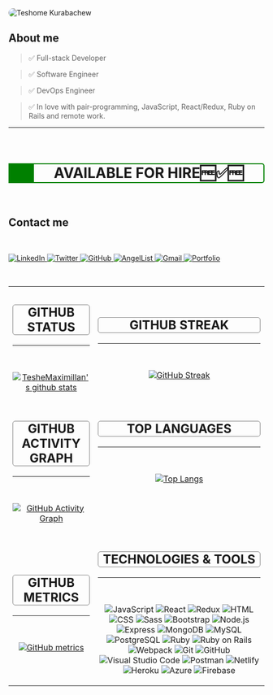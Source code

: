 <img style="border-radius: 10px; " src="https://user-images.githubusercontent.com/51437483/167796131-035958e4-e073-4bb5-b915-0b2cb3c83736.png" alt="Teshome Kurabachew" />

<br />

## About me

> ✅ Full-stack Developer

> ✅ Software Engineer

> ✅ DevOps Engineer

> ✅ In love with pair-programming, JavaScript, React/Redux, Ruby on Rails and remote work.

---

<br />
<h1 style="text-align: center; border: 2px solid green; border-radius: 0 5px 5px 0; border-left: 50px solid green;"><strong>AVAILABLE FOR HIRE🆓✅🆓</strong></h1>

<br />


## Contact me

   <br />
    <p>
        <a href="https://www.linkedin.com/in/teshome-kurabachew/">
            <img src="https://img.shields.io/badge/LinkedIn-0077B5?style=for-the-badge&logo=linkedin&logoColor=white" alt="LinkedIn" />
        </a>
        <a href="https://twitter.com/TesheKura">
            <img src="https://img.shields.io/badge/Twitter-1DA1F2?style=for-the-badge&logo=twitter&logoColor=white" alt="Twitter" />
        </a>
        <a href="https://github.com/TesheMaximillan/" target="_blank">
            <img src="https://img.shields.io/badge/GitHub-100000?style=for-the-badge&logo=github&logoColor=white" alt="GitHub" />
        </a>
        <a href="https://angel.co/u/teshome-kurabachew" target="_blank">
            <img src="https://img.shields.io/badge/AngelList-000000?style=for-the-badge&logo=angellist&logoColor=white" alt="AngelList" />
        </a>
        <a href="dear.teshe@gmail.com" target="_blank">
            <img src="https://img.shields.io/badge/Gmail-D14836?style=for-the-badge&logo=gmail&logoColor=white" alt="Gmail" />
        </a>
        <a href="https://teshemaximillan.github.io/Portfolio/" target="_blank">
            <img src="https://img.shields.io/badge/Portfolio-100000?style=for-the-badge&logo=github&logoColor=white" alt="Portfolio" />
        </a>
    </p>

<br />

<table  style="table-layout: fixed ; width: 100%; text-align: center;">
<tbody>
<tr>
<td>
    <h2 style="border: 1px solid grey; border-radius: 5px;">GITHUB STATUS</h2>
    <hr />
    <br />


[![TesheMaximillan's github stats](https://github-readme-stats.vercel.app/api?username=TesheMaximillan&show_icons=true&theme=tokyonight)](https://github.com/TesheMaximillan/github-readme-stats) </td>

<td><h2 style="border: 1px solid grey; border-radius: 5px;">GITHUB STREAK</h2><hr /><br />


[![GitHub Streak](https://github-readme-streak-stats.herokuapp.com/?user=TesheMaximillan&theme=tokyonight)](https://git.io/streak-stats) </td>

</tr>
<tr>
<td><h2 style="border: 1px solid grey; border-radius: 5px;">GITHUB ACTIVITY GRAPH</h2><hr /><br />

[![GitHub Activity Graph](https://activity-graph.herokuapp.com/graph?username=TesheMaximillan&theme=tokyonight)](https://github.com/TesheMaximillan/github-readme-stats) </td>

<td style="vertical-align: top;">
<h2 style="border: 1px solid grey; border-radius: 5px;">TOP LANGUAGES</h2><hr /><br />

[![Top Langs](https://github-readme-stats.vercel.app/api/top-langs/?username=TesheMaximillan&layout=compact&theme=tokyonight)](https://github.com/TesheMaximillan/github-readme-stats) </td>
</tr>

<tr>
<td><h2 style="border: 1px solid grey; border-radius: 5px;">GITHUB METRICS</h2><hr /><br />

[![GitHub metrics](https://metrics.lecoq.io/TesheMaximillan?template=classic&base.header=0&base.metadata=0&languages=1&isocalendar=1&isocalendar.duration=half-year&config.timezone=Europe%2FLondon)](https://github.com/TesheMaximillan/github-readme-stats) </td>

<td style="vertical-align: top;">
    <h2 style="border: 1px solid grey; border-radius: 5px;">TECHNOLOGIES & TOOLS</h2><hr /><br />
    <p>
        <img src="https://img.shields.io/badge/Code-JavaScript-informational?style=flat&logo=javascript&logoColor=white&color=2bbc8a" alt="JavaScript" />
        <img src="https://img.shields.io/badge/Code-React-informational?style=flat&logo=react&logoColor=white&color=2bbc8a" alt="React" />
        <img src="https://img.shields.io/badge/Code-Redux-informational?style=flat&logo=redux&logoColor=white&color=2bbc8a" alt="Redux" />
        <img src="https://img.shields.io/badge/Code-HTML-informational?style=flat&logo=html5&logoColor=white&color=2bbc8a" alt="HTML" />
        <img src="https://img.shields.io/badge/Code-CSS-informational?style=flat&logo=css3&logoColor=white&color=2bbc8a" alt="CSS" />
        <img src="https://img.shields.io/badge/Code-Sass-informational?style=flat&logo=sass&logoColor=white&color=2bbc8a" alt="Sass" />
        <img src="https://img.shields.io/badge/Code-Bootstrap-informational?style=flat&logo=bootstrap&logoColor=white&color=2bbc8a" alt="Bootstrap" />
        <img src="https://img.shields.io/badge/Code-Node.js-informational?style=flat&logo=node.js&logoColor=white&color=2bbc8a" alt="Node.js" />
        <img src="https://img.shields.io/badge/Code-Express-informational?style=flat&logo=express&logoColor=white&color=2bbc8a" alt="Express" />
        <img src="https://img.shields.io/badge/Code-MongoDB-informational?style=flat&logo=mongodb&logoColor=white&color=2bbc8a" alt="MongoDB" />
        <img src="https://img.shields.io/badge/Code-MySQL-informational?style=flat&logo=mysql&logoColor=white&color=2bbc8a" alt="MySQL" />
        <img src="https://img.shields.io/badge/Code-PostgreSQL-informational?style=flat&logo=postgresql&logoColor=white&color=2bbc8a" alt="PostgreSQL" />
        <img src="https://img.shields.io/badge/Code-Ruby-informational?style=flat&logo=ruby&logoColor=white&color=2bbc8a" alt="Ruby" />
        <img src="https://img.shields.io/badge/Code-Ruby_on_Rails-informational?style=flat&logo=ruby-on-rails&logoColor=white&color=2bbc8a" alt="Ruby on Rails" />
        <img src="https://img.shields.io/badge/Code-Webpack-informational?style=flat&logo=webpack&logoColor=white&color=2bbc8a" alt="Webpack" />
        <img src="https://img.shields.io/badge/Code-Git-informational?style=flat&logo=git&logoColor=white&color=2bbc8a" alt="Git" />
        <img src="https://img.shields.io/badge/Code-GitHub-informational?style=flat&logo=github&logoColor=white&color=2bbc8a" alt="GitHub" />
        <img src="https://img.shields.io/badge/Code-Visual_Studio_Code-informational?style=flat&logo=visual-studio-code&logoColor=white&color=2bbc8a" alt="Visual Studio Code" />
        <img src="https://img.shields.io/badge/Code-Postman-informational?style=flat&logo=postman&logoColor=white&color=2bbc8a" alt="Postman" />
        <img src="https://img.shields.io/badge/Code-Netlify-informational?style=flat&logo=netlify&logoColor=white&color=2bbc8a" alt="Netlify" />
        <img src="https://img.shields.io/badge/Code-Heroku-informational?style=flat&logo=heroku&logoColor=white&color=2bbc8a" alt="Heroku" />
        <img src="https://img.shields.io/badge/Code-Azure-informational?style=flat&logo=azure&logoColor=white&color=2bbc8a" alt="Azure" />
        <img src="https://img.shields.io/badge/Code-Firebase-informational?style=flat&logo=firebase&logoColor=white&color=2bbc8a" alt="Firebase" />
    </P></td>
</tr>
</tbody>
</table>
